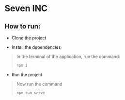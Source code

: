 # Seven INC

## How to run:

- Clone the project

- Install the dependencies
> In the terminal of the application, run the command:
> ```bash
> npm i
>```

- Run the project
> Now run the command
> ```bash
> npm run serve
>```
